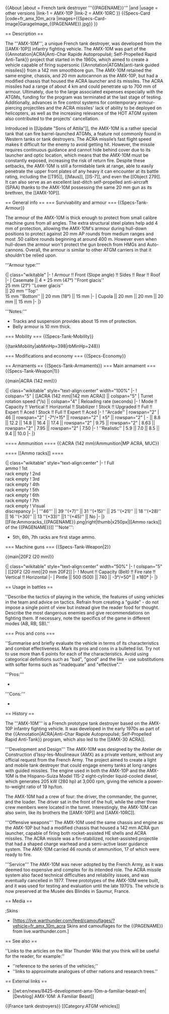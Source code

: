 {{About
|about = French tank destroyer '''{{PAGENAME}}'''
|and
|usage = other versions
|link-1 = AMX-10P
|link-2 = AMX-10RC
}}
{{Specs-Card
|code=fr_amx_10m_acra
|images={{Specs-Card-Image|GarageImage_{{PAGENAME}}.jpg}}
}}

== Description ==
<!-- ''In the description, the first part should be about the history of the creation and combat usage of the vehicle, as well as its key features. In the second part, tell the reader about the ground vehicle in the game. Insert a screenshot of the vehicle, so that if the novice player does not remember the vehicle by name, he will immediately understand what kind of vehicle the article is talking about.'' -->
The '''AMX-10M''', a unique French tank destroyer, was developed from the [[AMX-10P]] infantry fighting vehicle. The AMX-10M was part of the {{Annotation|ACRA|Anti-Char Rapide Autopropulsé; Self-Propelled Rapid Anti-Tank}} project that started in the 1960s, which aimed to create a vehicle capable of firing supersonic {{Annotation|ATGMs|anti-tank guided missiles}} from a 142 mm smoothbore gun. The AMX-10M retained the same engine, chassis, and 20 mm autocannon as the AMX-10P, but had a modified chassis that housed the ACRA launcher and its missiles. The ACRA missiles had a range of about 4 km and could penetrate up to 700 mm of armour. Ultimately, due to the large associated expenses especially with the ATGMs, funding for the program was terminated at the last stage of testing. Additionally, advances in fire control systems for contemporary armour-piercing projectiles and the ACRA missiles' lack of ability to be deployed on helicopters, as well as the increasing relevance of the HOT ATGM system also contributed to the projects' cancellation.

Introduced in [[Update "Sons of Attila"]], the AMX-10M is a rather special tank that can fire barrel-launched ATGMs, a feature not commonly found in Western tanks or tank destroyers. The ACRA missile’s fast flight speed makes it difficult for the enemy to avoid getting hit. However, the missile requires continuous guidance and cannot hide behind cover due to its launcher and optic location, which means that the AMX-10M must be constantly exposed, increasing the risk of return fire. Despite these setbacks, the AMX-10M is still a formidable tank at range, able to easily penetrate the upper front plates of any heavy it can encounter at its battle rating, including the [[T95]], [[Maus]], [[IS-7]], and even the [[Object 279]]. It can also serve as an excellent last-ditch self-propelled anti-aircraft (SPAA) thanks to the AMX-10M possessing the same 20 mm gun as its brethren, the [[AMX-10P]].

== General info ==
=== Survivability and armour ===
{{Specs-Tank-Armour}}
<!-- ''Describe armour protection. Note the most well protected and key weak areas. Appreciate the layout of modules as well as the number and location of crew members. Is the level of armour protection sufficient, is the placement of modules helpful for survival in combat? If necessary use a visual template to indicate the most secure and weak zones of the armour.'' -->
The armour of the AMX-10M is thick enough to protect from small calibre machine guns from all angles. The extra structural steel plates help add 4 mm of protection, allowing the AMX-10M's armour during hull-down positions to protect against 20 mm AP rounds from medium ranges and most .50 calibre rounds beginning at around 400 m. However even when hull-down the armour won't protect the gun breech from HMGs and Auto-cannons. Overall, the armour is similar to other ATGM carriers in that it shouldn't be relied upon.

'''Armour type:''' <!-- The types of armour present on the vehicle and their general locations -->
<!-- Example: * Rolled homogeneous armour (Front, Side, Rear, Hull roof)
* Cast homogeneous armour (Turret, Transmission area) -->

{| class="wikitable"
|-
! Armour !! Front (Slope angle) !! Sides !! Rear !! Roof
|-
| Casemate || 4 + 25 mm (47°) ''Front glacis'' <br> 25 mm (21°) ''Lower glacis'' <br> || 20 mm ''Top'' <br> 15 mm ''Bottom'' || 20 mm (18°) || 15 mm
|-
| Cupola || 20 mm || 20 mm || 20 mm || 15 mm
|-
|}

'''Notes:'''

* Tracks and suspension provides about 15 mm of protection.
* Belly armour is 10 mm thick.

=== Mobility ===
{{Specs-Tank-Mobility}}
<!-- ''Write about the mobility of the ground vehicle. Estimate the specific power and manoeuvrability, as well as the maximum speed forwards and backwards.'' -->

{{tankMobility|abMinHp=398|rbMinHp=248}}

=== Modifications and economy ===
{{Specs-Economy}}

== Armaments ==
{{Specs-Tank-Armaments}}
=== Main armament ===
{{Specs-Tank-Weapon|1}}
<!-- ''Give the reader information about the characteristics of the main gun. Assess its effectiveness in a battle based on the reloading speed, ballistics and the power of shells. Do not forget about the flexibility of the fire, that is how quickly the cannon can be aimed at the target, open fire on it and aim at another enemy. Add a link to the main article on the gun: <code><nowiki>{{main|Name of the weapon}}</nowiki></code>. Describe in general terms the ammunition available for the main gun. Give advice on how to use them and how to fill the ammunition storage.'' -->
{{main|ACRA (142 mm)}}

{| class="wikitable" style="text-align:center" width="100%"
|-
! colspan="5" | [[ACRA (142 mm)|142 mm ACRA]] || colspan="5" | Turret rotation speed (°/s) || colspan="4" | Reloading rate (seconds)
|-
! Mode !! Capacity !! Vertical !! Horizontal !! Stabilizer
! Stock !! Upgraded !! Full !! Expert !! Aced
! Stock !! Full !! Expert !! Aced
|-
! ''Arcade''
| rowspan="2" | 46 || rowspan="2" | -7°/+15° || rowspan="2" | ±5° || rowspan="2" | - || 8.8 || 12.2 || 14.8 || 16.4 || 17.4 || rowspan="2" | 9.75 || rowspan="2" | 8.63 || rowspan="2" | 7.95 || rowspan="2" | 7.50
|-
! ''Realistic''
| 5.9 || 7.0 || 8.5 || 9.4 || 10.0
|-
|}

==== Ammunition ====
{{:ACRA (142 mm)/Ammunition|MP ACRA, MUC}}

==== [[Ammo racks]] ====
<!-- [[File:Ammoracks_{{PAGENAME}}.png|right|thumb|x250px|[[Ammo racks]] of the {{PAGENAME}}]] -->
<!-- '''Last updated:''' -->
{| class="wikitable" style="text-align:center"
|-
! Full<br>ammo
! 1st<br>rack empty
! 2nd<br>rack empty
! 3rd<br>rack empty
! 4th<br>rack empty
! 5th<br>rack empty
! 6th<br>rack empty
! 7th<br>rack empty
! Visual<br>discrepancy
|-
| '''46''' || 39&nbsp;''(+7)'' || 31&nbsp;''(+15)'' || 25&nbsp;''(+21)'' || 18&nbsp;''(+28)'' || 16&nbsp;''(+30)'' || 13&nbsp;''(+33)'' ||1&nbsp;''(+45)'' || No
|-
|}
[[File:Ammoracks_{{PAGENAME}}.png|right|thumb|x250px|[[Ammo racks]] of the {{PAGENAME}}]]
'''Note''':

* 5th, 6th, 7th racks are first stage ammo.

=== Machine guns ===
{{Specs-Tank-Weapon|2}}
<!-- ''Offensive and anti-aircraft machine guns not only allow you to fight some aircraft but also are effective against lightly armoured vehicles. Evaluate machine guns and give recommendations on its use.'' -->
{{main|20F2 (20 mm)}}

{| class="wikitable" style="text-align:center" width="50%"
|-
! colspan="5" | [[20F2 (20 mm)|20 mm 20F2]]
|-
! Mount !! Capacity (Belt) !! Fire rate !! Vertical !! Horizontal
|-
| Pintle || 500 (500) || 740 || -3°/+50° || ±180°
|-
|}

== Usage in battles ==
<!-- ''Describe the tactics of playing in the vehicle, the features of using vehicles in the team and advice on tactics. Refrain from creating a "guide" - do not impose a single point of view but instead give the reader food for thought. Describe the most dangerous enemies and give recommendations on fighting them. If necessary, note the specifics of the game in different modes (AB, RB, SB).'' -->
''Describe the tactics of playing in the vehicle, the features of using vehicles in the team and advice on tactics. Refrain from creating a "guide" - do not impose a single point of view but instead give the reader food for thought. Describe the most dangerous enemies and give recommendations on fighting them. If necessary, note the specifics of the game in different modes (AB, RB, SB).''

=== Pros and cons ===
<!-- ''Summarise and briefly evaluate the vehicle in terms of its characteristics and combat effectiveness. Mark its pros and cons in a bulleted list. Try not to use more than 6 points for each of the characteristics. Avoid using categorical definitions such as "bad", "good" and the like - use substitutions with softer forms such as "inadequate" and "effective".'' -->
''Summarise and briefly evaluate the vehicle in terms of its characteristics and combat effectiveness. Mark its pros and cons in a bulleted list. Try not to use more than 6 points for each of the characteristics. Avoid using categorical definitions such as "bad", "good" and the like - use substitutions with softer forms such as "inadequate" and "effective".''

'''Pros:'''

*

'''Cons:'''

*

== History ==
<!-- ''Describe the history of the creation and combat usage of the vehicle in more detail than in the introduction. If the historical reference turns out to be too long, take it to a separate article, taking a link to the article about the vehicle and adding a block "/History" (example: <nowiki>https://wiki.warthunder.com/(Vehicle-name)/History</nowiki>) and add a link to it here using the <code>main</code> template. Be sure to reference text and sources by using <code><nowiki><ref></ref></nowiki></code>, as well as adding them at the end of the article with <code><nowiki><references /></nowiki></code>. This section may also include the vehicle's dev blog entry (if applicable) and the in-game encyclopedia description (under <code><nowiki>=== In-game description ===</nowiki></code>, also if applicable).'' -->
The '''AMX-10M''' is a French prototype tank destroyer based on the AMX-10P infantry fighting vehicle. It was developed in the early 1970s as part of the {{Annotation|ACRA|Anti-Char Rapide Autopropulsé; Self-Propelled Rapid Anti-Tank}} program, which also led to the [[AMX-30 ACRA]].

'''Development and Design'''
The AMX-10M was designed by the Atelier de Construction d’Issy-les-Moulineaux (AMX) as a private venture, without any official request from the French Army. The project aimed to create a light and mobile tank destroyer that could engage enemy tanks at long ranges with guided missiles. The engine used in both the AMX-10P and the AMX-10M is the Hispano-Suiza Model 115-2 eight-cylinder liquid-cooled diesel, which generates 205 kW (280 hp) at 3,000 rpm, giving the vehicle a power-to-weight ratio of 19 hp/ton.

The AMX-10M had a crew of four: the driver, the commander, the gunner, and the loader. The driver sat in the front of the hull, while the other three crew members were located in the turret. Interestingly, the AMX-10M can also swim, like its brothers the [[AMX-10P]] and [[AMX-10RC]].

'''Offensive weapons'''
The AMX-10M used the same chassis and engine as the AMX-10P but had a modified chassis that housed a 142 mm ACRA gun launcher, capable of firing both rocket-assisted HE shells and ACRA missiles. The ACRA missile was a fin-stabilized, rocket-assisted projectile that had a shaped charge warhead and a semi-active laser guidance system. The AMX-10M carried 46 rounds of ammunition, 17 of which were ready to fire.

'''Service'''
The AMX-10M was never adopted by the French Army, as it was deemed too expensive and complex for its intended role. The ACRA missile system also faced technical difficulties and reliability issues, and was eventually cancelled in 1977. Three prototypes of the AMX-10M were built, and it was used for testing and evaluation until the late 1970’s. The vehicle is now preserved at the Musée des Blindés in Saumur, France.

== Media ==
<!-- ''Excellent additions to the article would be video guides, screenshots from the game, and photos.'' -->

;Skins
* [https://live.warthunder.com/feed/camouflages/?vehicle=fr_amx_10m_acra Skins and camouflages for the {{PAGENAME}} from live.warthunder.com.]

== See also ==
<!-- ''Links to the articles on the War Thunder Wiki that you think will be useful for the reader, for example:''
* ''reference to the series of the vehicles;''
* ''links to approximate analogues of other nations and research trees.'' -->
''Links to the articles on the War Thunder Wiki that you think will be useful for the reader, for example:''

* ''reference to the series of the vehicles;''
* ''links to approximate analogues of other nations and research trees.''

== External links ==
<!-- ''Paste links to sources and external resources, such as:''
* ''topic on the official game forum;''
* ''other literature.'' -->

* [[wt:en/news/8425-development-amx-10m-a-familiar-beast-en|[Devblog] AMX-10M: A Familiar Beast]]

{{France tank destroyers}}
[[Category:ATGM vehicles]]